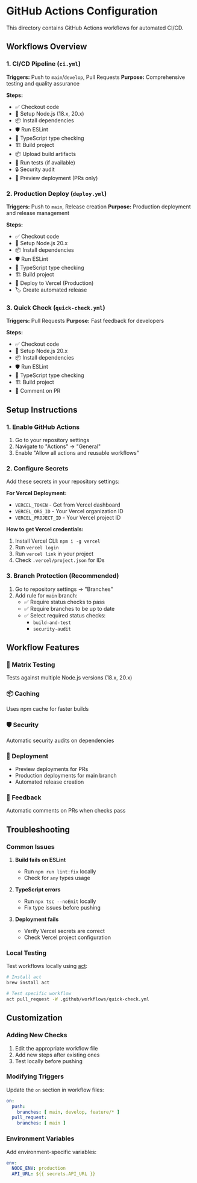 # GitHub Actions Configuration

This directory contains GitHub Actions workflows for automated CI/CD.

## Workflows Overview

### 1. CI/CD Pipeline (`ci.yml`)
**Triggers:** Push to `main`/`develop`, Pull Requests
**Purpose:** Comprehensive testing and quality assurance

**Steps:**
- ✅ Checkout code
- 🔧 Setup Node.js (18.x, 20.x)
- 📦 Install dependencies
- 🛡️ Run ESLint
- 🔷 TypeScript type checking
- 🏗️ Build project
- 📦 Upload build artifacts
- 🧪 Run tests (if available)
- 🔒 Security audit
- 🚀 Preview deployment (PRs only)

### 2. Production Deploy (`deploy.yml`)
**Triggers:** Push to `main`, Release creation
**Purpose:** Production deployment and release management

**Steps:**
- ✅ Checkout code
- 🔧 Setup Node.js 20.x
- 📦 Install dependencies
- 🛡️ Run ESLint
- 🔷 TypeScript type checking
- 🏗️ Build project
- 🚀 Deploy to Vercel (Production)
- 🏷️ Create automated release

### 3. Quick Check (`quick-check.yml`)
**Triggers:** Pull Requests
**Purpose:** Fast feedback for developers

**Steps:**
- ✅ Checkout code
- 🔧 Setup Node.js 20.x
- 📦 Install dependencies
- 🛡️ Run ESLint
- 🔷 TypeScript type checking
- 🏗️ Build project
- 💬 Comment on PR

## Setup Instructions

### 1. Enable GitHub Actions
1. Go to your repository settings
2. Navigate to "Actions" → "General"
3. Enable "Allow all actions and reusable workflows"

### 2. Configure Secrets
Add these secrets in your repository settings:

**For Vercel Deployment:**
- `VERCEL_TOKEN` - Get from Vercel dashboard
- `VERCEL_ORG_ID` - Your Vercel organization ID
- `VERCEL_PROJECT_ID` - Your Vercel project ID

**How to get Vercel credentials:**
1. Install Vercel CLI: `npm i -g vercel`
2. Run `vercel login`
3. Run `vercel link` in your project
4. Check `.vercel/project.json` for IDs

### 3. Branch Protection (Recommended)
1. Go to repository settings → "Branches"
2. Add rule for `main` branch:
   - ✅ Require status checks to pass
   - ✅ Require branches to be up to date
   - ✅ Select required status checks:
     - `build-and-test`
     - `security-audit`

## Workflow Features

### 🔄 Matrix Testing
Tests against multiple Node.js versions (18.x, 20.x)

### 📦 Caching
Uses npm cache for faster builds

### 🛡️ Security
Automatic security audits on dependencies

### 🚀 Deployment
- Preview deployments for PRs
- Production deployments for main branch
- Automated release creation

### 💬 Feedback
Automatic comments on PRs when checks pass

## Troubleshooting

### Common Issues

1. **Build fails on ESLint**
   - Run `npm run lint:fix` locally
   - Check for `any` types usage

2. **TypeScript errors**
   - Run `npx tsc --noEmit` locally
   - Fix type issues before pushing

3. **Deployment fails**
   - Verify Vercel secrets are correct
   - Check Vercel project configuration

### Local Testing
Test workflows locally using [act](https://github.com/nektos/act):

```bash
# Install act
brew install act

# Test specific workflow
act pull_request -W .github/workflows/quick-check.yml
```

## Customization

### Adding New Checks
1. Edit the appropriate workflow file
2. Add new steps after existing ones
3. Test locally before pushing

### Modifying Triggers
Update the `on` section in workflow files:
```yaml
on:
  push:
    branches: [ main, develop, feature/* ]
  pull_request:
    branches: [ main ]
```

### Environment Variables
Add environment-specific variables:
```yaml
env:
  NODE_ENV: production
  API_URL: ${{ secrets.API_URL }}
``` 